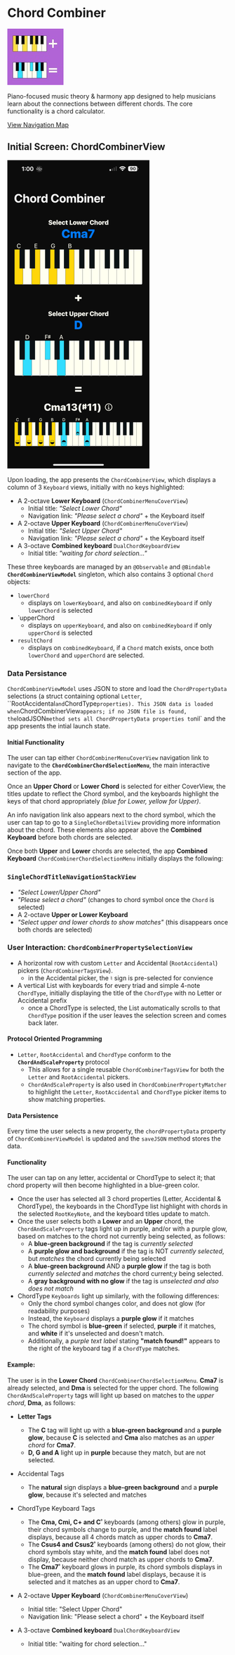 # Chord Combiner

![Chord Combiner Light Mode 128px](ChordCombiner%20Light%20Mode%20Splash%20Icon%20large-keyboards%20%2B%3D%20v3%20128px.jpg)

Piano-focused music theory & harmony app designed to help musicians learn about the connections between different chords. The core functionality is a chord calculator.

[View Navigation Map](https://app.thebrain.com/brain/2386d191-7ecd-4581-8c39-9b8a5e16722f/b317b021-f918-4cb2-a72f-7da1aa422953)

## Initial Screen: ChordCombinerView

![Initial Screen](https://github.com/thewildjacko/ChordCombiner-SwiftUI/blob/f52c23927bdacc1775e5a08305ec3590d63ce8cd/ChordCombiner-SwiftUI/Screenshots/ChordCombinerView%20-%20combined%20chord%20view.PNG)

Upon loading, the app presents the `ChordCombinerView`, which displays a column of 3 `Keyboard` views, initially with no keys highlighted:

- A 2-octave **Lower Keyboard** (`ChordCombinerMenuCoverView`)
  - Initial title: _"Select Lower Chord"_
  - Navigation link: _"Please select a chord"_ + the Keyboard itself
- A 2-octave **Upper Keyboard** (`ChordCombinerMenuCoverView`)
  - Initial title: _"Select Upper Chord"_
  - Navigation link: _"Please select a chord"_ + the Keyboard itself
- A 3-octave **Combined keyboard** `DualChordKeyboardView`
  - Initial title: _"waiting for chord selection..."_

These three keyboards are managed by an `@Observable` and `@Bindable` **`ChordCombinerViewModel`** singleton, which also contains 3 optional `Chord` objects:

- `lowerChord`
  - displays on `lowerKeyboard`, and also on `combinedKeyboard` if only `lowerChord` is selected
- `upperChord
  - displays on `upperKeyboard`, and also on `combinedKeyboard` if only `upperChord` is selected
- `resultChord`
  - displays on `combinedKeyboard`, if a `Chord` match exists, once both `lowerChord` and `upperChord` are selected.

### Data Persistance

`ChordCombinerViewModel` uses JSON to store and load the `ChordPropertyData` selections (a struct containing optional `Letter`, ``RootAccidental` and `ChordType` properties). This JSON data is loaded when `ChordCombinerView` appears; if no JSON file is found, the `loadJSON` method sets all ChordPropertyData properties to `nil` and the app presents the intial launch state.

#### Initial Functionality

The user can tap either `ChordCombinerMenuCoverView` navigation link to navigate to the **`ChordCombinerChordSelectionMenu`**, the main interactive section of the app.

Once an **Upper Chord** or **Lower Chord** is selected for either CoverView, the titles update to reflect the Chord symbol, and the keyboards highlight the keys of that chord appropriately _(blue for Lower, yellow for Upper)_.

An info navigation link also appears next to the chord symbol, which the user can tap to go to a `SingleChordDetailView` providing more information about the chord. These elements also appear above the **Combined Keyboard** before both chords are selected.

Once both **Upper** and **Lower** chords are selected, the app **Combined Keyboard** `ChordCombinerChordSelectionMenu` initially displays the following:

### `SingleChordTitleNavigationStackView`
   - _"Select Lower/Upper Chord"_ 
   - _"Please select a chord"_ (changes to chord symbol once the `Chord` is selected)
   - A 2-octave **Upper or Lower Keyboard**
   - _"Select upper and lower chords to show matches"_ (this disappears once both chords are selected)

### User Interaction: `ChordCombinerPropertySelectionView`

  - A horizontal row with custom `Letter` and Accidental (`RootAccidental`) pickers (`ChordCombinerTagsView`).
    - in the Accidental picker, the &#x266E; sign is pre-selected for convience
  - A vertical List with keyboards for every triad and simple 4-note `ChordType`, initially displaying the title of the `ChordType` with no Letter or Accidental prefix
    - once a ChordType is selected, the List automatically scrolls to that `ChordType` position if the user leaves the selection screen and comes back later.
  
  #### Protocol Oriented Programming
  - `Letter`, `RootAccidental` and `ChordType` conform to the **`ChordAndScaleProperty`** protocol
    - This allows for a single reusable `ChordCombinerTagsView` for both the `Letter` and `RootAccidental` pickers.
    - `ChordAndScaleProperty` is also used in `ChordCombinerPropertyMatcher` to highlight the `Letter`, `RootAccidental` and `ChordType` picker items to show matching properties.
  
  
  #### Data Persistence
  Every time the user selects a new property, the `chordPropertyData` property of `ChordCombinerViewModel` is updated and the `saveJSON` method stores the data.

  #### Functionality
  
  The user can tap on any letter, accidental or ChordType to select it; that chord property will then become highlighted in a blue-green color.

  - Once the user has selected all 3 chord properties (Letter, Accidental & ChordType), the keyboards in the ChordType list highlight with chords in the selected `RootKeyNote`, and the keyboard titles update to match.
  - Once the user selects both a **Lower** and an **Upper** chord, the `ChordAndScaleProperty` tags light up in purple, and/or with a purple glow, based on matches to the chord not currently being selected, as follows:
    - A **blue-green background** if the tag is _currently selected_
    - A **purple glow and background** if the tag is NOT _currently selected_, but _matches_ the chord currently being selected
    - A **blue-green background** AND a **purple glow** if the tag is both _currently selected_ and _matches_ the chord current;y being selected.
    - A **gray background with no glow** if the tag is _unselected and also does not match_
  - ChordType `Keyboards` light up similarly, with the following differences:
    - Only the chord symbol changes color, and does not glow (for readability purposes)
    - Instead, the `Keyboard` displays a **purple glow** if it matches
    - The chord symbol is **blue-green** if selected, **purple** if it matches, and **white** if it's unselected and doesn't match.
    - Additionally, a _purple text label_ stating **"match found!"** appears to the right of the keyboard tag if a `ChordType` matches.
    

  #### Example:

  The user is in the **Lower Chord** `ChordCombinerChordSelectionMenu`. **Cma7** is already selected, and **Dma** is selected for the upper chord. The following ``ChordAndScaleProperty`` tags will light up based on matches to the _upper chord_, **Dma**, as follows:

  - **Letter Tags**
    - The **C** tag will light up with a **blue-green background** and a **purple glow**, because **C** is selected and **Cma** also matches as an _upper chord_ for **Cma7**.
    - **D, G and A** light up in **purple** because they match, but are not selected.
  - Accidental Tags
    - The **natural** sign displays a **blue-green background** and a **purple glow**, because it's selected and matches
  - ChordType Keyboard Tags
    - The **Cma, Cmi, C+ and C**˚ keyboards (among others) glow in purple, their chord symbols change to purple, and the **match found** label displays, because all 4 chords match as upper chords to **Cma7**.
    - The **Csus4 and Csus2**˚ keyboards (among others) do not glow, their chord symbols stay white, and the **match found** label does not display, because neither chord match as upper chords to **Cma7**.
    - The **Cma7**˚ keyboard glows in purple, its chord symbols displays in blue-green, and the **match found** label displays, because it is selected and it matches as an upper chord to **Cma7**.


   
- A 2-octave **Upper Keyboard** (`ChordCombinerMenuCoverView`)
  - Initial title: "Select Upper Chord"
  - Navigation link: "Please select a chord"  + the Keyboard itself
- A 3-octave **Combined keyboard** `DualChordKeyboardView`
  - Initial title: "waiting for chord selection..."
